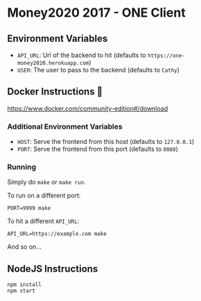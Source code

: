 # Money2020 2017 - ONE Client

## Environment Variables

- `API_URL`: Url of the backend to hit (defaults to `https://one-money2020.herokuapp.com`)
- `USER`: The user to pass to the backend (defaults to `Cathy`)


## Docker Instructions 🐳

https://www.docker.com/community-edition#/download


### Additional Environment Variables

- `HOST`: Serve the frontend from this host (defaults to `127.0.0.1`)
- `PORT`: Serve the frontend from this port (defaults to `8080`)

### Running

Simply do `make` or `make run`.

To run on a different port:
```
PORT=9999 make
```

To hit a different `API_URL`:
```
API_URL=https://example.com make
```

And so on...


## NodeJS Instructions

```
npm install
npm start
```